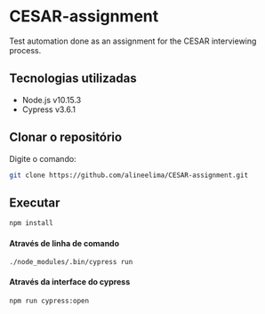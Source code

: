 # CESAR-assignment
Test automation done as an assignment for the CESAR interviewing process.

## Tecnologias utilizadas
- Node.js v10.15.3
- Cypress v3.6.1


## Clonar o repositório

Digite o comando: 
```bash
git clone https://github.com/alineelima/CESAR-assignment.git
```

## Executar

```python
npm install
```
#### Através de linha de comando
```
./node_modules/.bin/cypress run
```
#### Através da interface do cypress
```
npm run cypress:open
```
